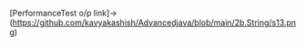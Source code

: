 [PerformanceTest o/p link]->(https://github.com/kavyakashish/Advancedjava/blob/main/2b.String/s13.png)
